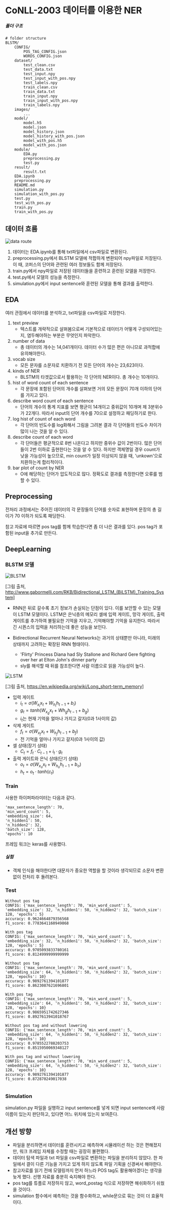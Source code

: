 # CoNLL-2003 데이터를 이용한 NER

##### 폴더 구조

```
# folder structure
BLSTM/
	CONFIG/
		POS_TAG_CONFIG.json
		WORDS_CONFIG.json
	dataset/
		test_clean.csv
		test_data.txt
		test_input.npy
		test_input_with_pos.npy
		test_labels.npy
		train_clean.csv
		train_data.txt
		train_input.npy
		train_input_with_pos.npy
		train_labels.npy
	images/
		...
	model/
		model.h5
		model.json
		model_history.json
		model_history_with_pos.json
		model_with_pos.h5
		model_with_pos.json
	module/
		EDA.py
		preprocessing.py
		test.py
	result/
		result.txt
	EDA.ipynb
	preprocessing.py	
	README.md
	simulation.py
	simulation_with_pos.py
	test.py
	test_with_pos.py
	train.py
	train_with_pos.py
```

## 데이터 흐름

![data route](./images/data_route.png)

1. 데이터는 EDA.ipynb를 통해 txt파일에서 csv파일로 변환된다.
2. preprocessing.py에서 BLSTM 모델에 적합하게 변환되어 npy파일로 저장된다. 이 때, 코퍼스의 단어와 관련된 여러 정보들도 함께 저장된다.
3. train.py에서 npy파일로 저장된 데이터들을 훈련하고 훈련된 모델을 저장한다. 
4. test.py에서 모델의 성능을 측정한다.
5. simulation.py에서 input sentence와 훈련된 모델을 통해 결과를 출력한다.

## EDA

여러 관점에서 데이터를 분석하고, txt파일을 csv파일로 저장한다.

1. text preview
   - 텍스트를 개략적으로 살펴봄으로써 기본적으로 데이터가 어떻게 구성되어있는지, 염두해야하는 부분은 무엇인지 파악한다.
2. number of data
   - 총 데이터의 개수는 14,041개이다. 데이터 수가 많은 편은 아니므로 과적합에 유의해야한다.
3. vocab size
   - 모든 문자를 소문자로 치환하기 전 모든 단어의 개수는 23,623이다.
4. kinds of NER
   - BLSTM의 타겟값으로서 활용하는 각 단어의 NER이다. 총 개수는 10개이다.
5. hist of word count of each sentence
   - 각 문장에 포함된 단어의 개수를 살펴보면 거의 모든 문장이 70개 이하의 단어를 가지고 있다. 
6. describe word count of each sentence
   - 단어의 개수의 통계 지표를 보면 평균이 14개이고 중위값이 10개며 제 3분위수가 22개다. 따라서 input의 단어 개수를 70으로 설정하고 패딩하기로 한다.
7. log hist of count of each word
   - 각 단어의 빈도수를 log화해서 그림을 그려본 결과 각 단어들의 빈도수 차이가 많이 나는 것을 알 수 있다.
8. describe count of each word
   - 각 단어들은 평균적으로 8번 나온다고 하지만 중위수 값이 2번이다. 많은 단어들이 2번 이하로 출현한다는 것을 알 수 있다. 하지만 객체명일 경우 count가 낮을 가능성이 높으므로, min count가 일정 이상되지 않을 때, 'unkown'으로 치환하는게 합리적이다.
9. bar plot of count by NER
   - O에 해당하는 단어가 압도적으로 많다. 정확도로 결과를 측정한다면 오류를 범할 수 있다.

## Preprocessing

전처리 과정에서는 주어진 데이터의 각 문장들의 단어를 숫자로 표현하며 문장의 총 길이가 70 이하가 되도록 패딩한다.

참고 자료에 따르면 pos tag를 함께 학습한다면 좀 더 나은 결과를 있다. pos tag가 포함된 input을 추가로 만든다.

## DeepLearning

### BLSTM 모델

![BLSTM](./images/BLSTM.png)

[그림 출처, http://www.gabormelli.com/RKB/Bidirectional_LSTM_(BiLSTM)_Training_System]

- RNN은 뒤로 갈수록 초기 정보가 손실되는 단점이 있다. 이를 보안할 수 있는 모델이 LSTM 모델이다. LSTM은 은닉층의 메모리 셀에 입력 게이트, 망각 게이트, 출력 게이트를 추가하여 불필요한 기억을 지우고, 기억해야할 기억을 유지한다. 따라서 긴 시퀀스의 입력을 처리하는데 좋은 성능을 보인다.

- Bidirectional Recurrent Neural Networks는 과거의 상태뿐만 아니라, 미래의 상태까지 고려하는 확장된 RNN 형태이다.
  - 'Flirty' Princess Diana had Sly Stallone and Richard Gere fighting over her at Elton John's dinner party
  - sly를 해석할 때 뒤를 참조한다면 사람 이름으로 읽을 가능성이 높다.

![LSTM](./images/LSTM.png)

  [그림 출처, https://en.wikipedia.org/wiki/Long_short-term_memory]

  - 입력 게이트
    - $i_t = \sigma(W_{x_i}x_t + W_{h_i}h_{t-1} + b_i)$
    - $g_t = tanh(W_{x_g}{x_t} + W{h_g}h_{t-1} + b_g)$
    - $i_t$는 현재 기억을 얼마나 가지고 갈지(0과 1사이의 값)
  - 삭제 게이트
    - $f_t = \sigma(W_{x_f}x_t + W_{h_f}h_{t-1} + b_f)$
    - 전 기억을 얼마나 가지고 갈지(0과 1사이의 값)
  - 셀 상태(장기 상태)
    - $C_{t} = f_t \cdot C_{t-1} + i_t \cdot g_t$
  - 출력 게이트와 은닉 상태(단기 상태)
    - $o_t = \sigma(W_{x_o}x_t + W_{h_o}h_{t-1} + b_o)$
    - $h_t = o_t \cdot tanh(c_t)$



### Train

사용한 하이퍼파라미터는 다음과 같다.

```
'max_sentence_length': 70, 
'min_word_count': 5, 
'embedding_size': 64, 
'n_hidden1': 50, 
'n_hidden2': 32, 
'batch_size': 128, 
'epochs': 10
```

프레임 워크는 keras를 사용했다.

##### 실험

- 객체 인식을 해야한다면 대문자가 중요한 역할을 할 것이라 생각되므로 소문자 변환 없이 전처리 후 돌려본다.

### Test

```
Without pos tag
CONFIG: {'max_sentence_length': 70, 'min_word_count': 5, 'embedding_size': 32, 'n_hidden1': 50, 'n_hidden2': 32, 'batch_size': 128, 'epochs': 5}
accuracy: 0.9624664879356568
f1_score: 0.7783641160949868

With pos tag
CONFIG: {'max_sentence_length': 70, 'min_word_count': 5, 'embedding_size': 32, 'n_hidden1': 50, 'n_hidden2': 32, 'batch_size': 128, 'epochs': 5}
accuracy: 0.9705093833780161
f1_score: 0.8124999999999999

Without pos tag
CONFIG: {'max_sentence_length': 70, 'min_word_count': 5, 'embedding_size': 64, 'n_hidden1': 50, 'n_hidden2': 32, 'batch_size': 128, 'epochs': 10}
accuracy: 0.9892761394101877
f1_score: 0.8623087621696801

With pos tag
CONFIG: {'max_sentence_length': 70, 'min_word_count': 5, 'embedding_size': 64, 'n_hidden1': 50, 'n_hidden2': 32, 'batch_size': 128, 'epochs': 10}
accuracy: 0.9865951742627346
f1_score: 0.8927613941018767

Without pos tag and without lowering
CONFIG: {'max_sentence_length': 70, 'min_word_count': 5, 'embedding_size': 64, 'n_hidden1': 50, 'n_hidden2': 32, 'batch_size': 128, 'epochs': 10}
accuracy: 0.9785522788203753
f1_score: 0.8515950069348127

With pos tag and without lowering
CONFIG: {'max_sentence_length': 70, 'min_word_count': 5, 'embedding_size': 64, 'n_hidden1': 50, 'n_hidden2': 32, 'batch_size': 128, 'epochs': 10}
accuracy: 0.9892761394101877
f1_score: 0.872870249017038


```

### Simulation

simulation.py 파일을 실행하고 input sentence를 넣게 되면 input sentence에 사람이름이 있는지 판단하고, 있다면 어느 위치에 있는지 보여준다.

## 개선 방향

- 파일을 분리하면서 데이터를 훈련시키고 예측하며 시뮬레이션 하는 것은 편해졌지만, 워크 프레임 자체를 수정할 때는 굉장히 불편했다.
- 데이터 탐색 파일과 txt 파일을 csv파일로 변환하는 파일을 분리하지 않았다. 한 파일에서 결이 다른 기능을 가지고 있게 하지 않도록 파일 기획을 신경써서 해야한다.
- 참고자료를 읽기 전에 모델링까지 먼저 하느라 POS tag도 활용해야겠다는 생각을 늦게 했다. 선행 자료를 충분히 숙지해야 한다.
- pos tag를 튜플로 저장하지 않고, word_postag 식으로 저장하면 해쉬화하기 쉬웠을 것이다.
- simulation 함수에서 예측하는 것을 함수화하고, while문으로 묶는 것이 더 효율적이다.

